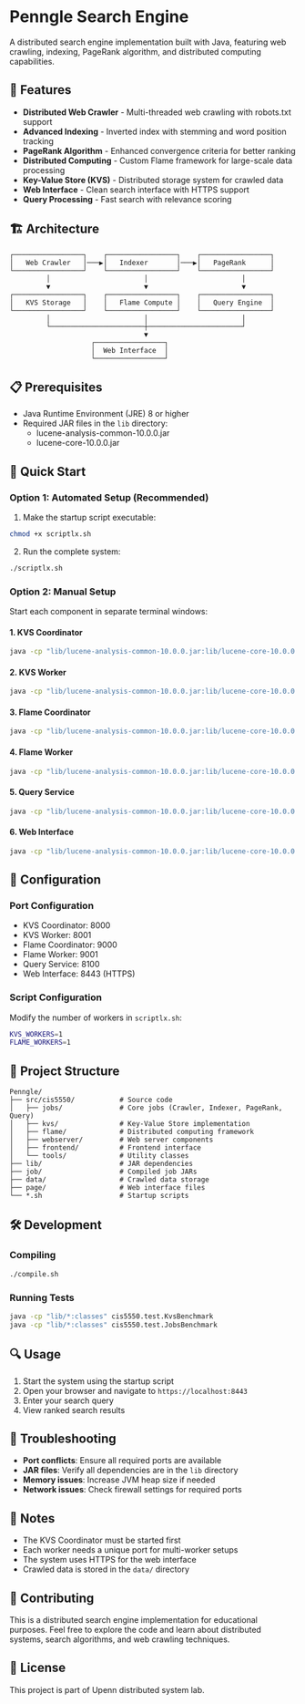 # Penngle Search Engine

A distributed search engine implementation built with Java, featuring web crawling, indexing, PageRank algorithm, and distributed computing capabilities.

## 🚀 Features

- **Distributed Web Crawler** - Multi-threaded web crawling with robots.txt support
- **Advanced Indexing** - Inverted index with stemming and word position tracking
- **PageRank Algorithm** - Enhanced convergence criteria for better ranking
- **Distributed Computing** - Custom Flame framework for large-scale data processing
- **Key-Value Store (KVS)** - Distributed storage system for crawled data
- **Web Interface** - Clean search interface with HTTPS support
- **Query Processing** - Fast search with relevance scoring

## 🏗️ Architecture

```
┌─────────────────┐    ┌─────────────────┐    ┌─────────────────┐
│   Web Crawler   │───▶│   Indexer       │───▶│   PageRank      │
└─────────────────┘    └─────────────────┘    └─────────────────┘
         │                       │                       │
         ▼                       ▼                       ▼
┌─────────────────┐    ┌─────────────────┐    ┌─────────────────┐
│   KVS Storage   │    │   Flame Compute │    │   Query Engine  │
└─────────────────┘    └─────────────────┘    └─────────────────┘
         │                       │                       │
         └───────────────────────┼───────────────────────┘
                                 ▼
                    ┌─────────────────┐
                    │  Web Interface  │
                    └─────────────────┘
```

## 📋 Prerequisites

- Java Runtime Environment (JRE) 8 or higher
- Required JAR files in the `lib` directory:
  - lucene-analysis-common-10.0.0.jar
  - lucene-core-10.0.0.jar

## 🚀 Quick Start

### Option 1: Automated Setup (Recommended)

1. Make the startup script executable:
```bash
chmod +x scriptlx.sh
```

2. Run the complete system:
```bash
./scriptlx.sh
```

### Option 2: Manual Setup

Start each component in separate terminal windows:

#### 1. KVS Coordinator
```bash
java -cp "lib/lucene-analysis-common-10.0.0.jar:lib/lucene-core-10.0.0.jar:classes" cis5550.kvs.Coordinator 8000
```

#### 2. KVS Worker
```bash
java -cp "lib/lucene-analysis-common-10.0.0.jar:lib/lucene-core-10.0.0.jar:classes" cis5550.kvs.Worker 8001 worker1 localhost:8000
```

#### 3. Flame Coordinator
```bash
java -cp "lib/lucene-analysis-common-10.0.0.jar:lib/lucene-core-10.0.0.jar:classes" cis5550.flame.Coordinator 9000 localhost:8000
```

#### 4. Flame Worker
```bash
java -cp "lib/lucene-analysis-common-10.0.0.jar:lib/lucene-core-10.0.0.jar:classes" cis5550.flame.Worker 9001 localhost:9000
```

#### 5. Query Service
```bash
java -cp "lib/lucene-analysis-common-10.0.0.jar:lib/lucene-core-10.0.0.jar:classes" cis5550.jobs.Query 8100 localhost:8000
```

#### 6. Web Interface
```bash
java -cp "lib/lucene-analysis-common-10.0.0.jar:lib/lucene-core-10.0.0.jar:classes" cis5550.frontend.Frontend 8443 localhost:8100
```

## 🔧 Configuration

### Port Configuration
- KVS Coordinator: 8000
- KVS Worker: 8001
- Flame Coordinator: 9000
- Flame Worker: 9001
- Query Service: 8100
- Web Interface: 8443 (HTTPS)

### Script Configuration
Modify the number of workers in `scriptlx.sh`:
```bash
KVS_WORKERS=1
FLAME_WORKERS=1
```

## 📁 Project Structure

```
Penngle/
├── src/cis5550/           # Source code
│   ├── jobs/              # Core jobs (Crawler, Indexer, PageRank, Query)
│   ├── kvs/               # Key-Value Store implementation
│   ├── flame/             # Distributed computing framework
│   ├── webserver/         # Web server components
│   ├── frontend/          # Frontend interface
│   └── tools/             # Utility classes
├── lib/                   # JAR dependencies
├── job/                   # Compiled job JARs
├── data/                  # Crawled data storage
├── page/                  # Web interface files
└── *.sh                   # Startup scripts
```

## 🛠️ Development

### Compiling
```bash
./compile.sh
```

### Running Tests
```bash
java -cp "lib/*:classes" cis5550.test.KvsBenchmark
java -cp "lib/*:classes" cis5550.test.JobsBenchmark
```

## 🔍 Usage

1. Start the system using the startup script
2. Open your browser and navigate to `https://localhost:8443`
3. Enter your search query
4. View ranked search results

## 🐛 Troubleshooting

- **Port conflicts**: Ensure all required ports are available
- **JAR files**: Verify all dependencies are in the `lib` directory
- **Memory issues**: Increase JVM heap size if needed
- **Network issues**: Check firewall settings for required ports

## 📝 Notes

- The KVS Coordinator must be started first
- Each worker needs a unique port for multi-worker setups
- The system uses HTTPS for the web interface
- Crawled data is stored in the `data/` directory

## 🤝 Contributing

This is a distributed search engine implementation for educational purposes. Feel free to explore the code and learn about distributed systems, search algorithms, and web crawling techniques.

## 📄 License

This project is part of Upenn distributed system lab.
